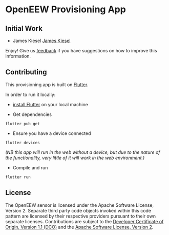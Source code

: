 # OpenEEW Provisioning App






## Initial Work
- James Kiesel [James Kiesel](http://github.com/gdpelican)

Enjoy! Give us [feedback](https://github.com/openeew/openeew-provisioner/issues) if you have suggestions on how to improve this information.

## Contributing

This provisioning app is built on [Flutter](https://flutter.dev/).

In order to run it locally:
- [install Flutter](https://flutter.dev/docs/get-started/install) on your local machine

- Get dependencies
```
flutter pub get
```

- Ensure you have a device connected
```
flutter devices
```
_(NB this app will run in the web without a device, but due to the nature of the functionality, very little of it will work in the web environment.)_

- Compile and run
```
flutter run
```

## License

The OpenEEW sensor is licensed under the Apache Software License, Version 2. Separate third party code objects invoked within this code pattern are licensed by their respective providers pursuant to their own separate licenses. Contributions are subject to the [Developer Certificate of Origin, Version 1.1 (DCO)](https://developercertificate.org/) and the [Apache Software License, Version 2](http://www.apache.org/licenses/LICENSE-2.0.txt).
